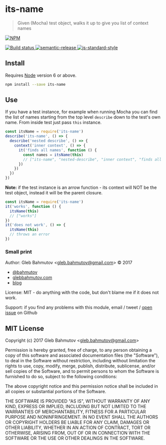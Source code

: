 # its-name

> Given (Mocha) test object, walks it up to give you list of context names

[![NPM][npm-icon] ][npm-url]

[![Build status][ci-image] ][ci-url]
[![semantic-release][semantic-image] ][semantic-url]
[![js-standard-style][standard-image]][standard-url]

## Install

Requires [Node](https://nodejs.org/en/) version 6 or above.

```sh
npm install --save its-name
```

## Use

If you have a test instance, for example when running Mocha you can find
the list of names starting from the top level `describe` down to the test's
own name. From inside test just pass `this` instance.

```js
const itsName = require('its-name')
describe('its-name', () => {
  describe('nested describe', () => {
    context('inner context', () => {
      it('finds all names', function () {
        const names = itsName(this)
        // ["its-name", "nested-describe", "inner context", "finds all names"]
      })
    })
  })
})
```

**Note:** if the test instance is an arrow function - its context will NOT
be the test object, instead it will be the parent closure.

```js
const itsName = require('its-name')
it('works', function () {
  itsName(this)
  // ["works"]
})
it('does not work', () => {
  itsName(this)
  // throws an error
})
```

### Small print

Author: Gleb Bahmutov &lt;gleb.bahmutov@gmail.com&gt; &copy; 2017

* [@bahmutov](https://twitter.com/bahmutov)
* [glebbahmutov.com](https://glebbahmutov.com)
* [blog](https://glebbahmutov.com/blog)

License: MIT - do anything with the code, but don't blame me if it does not work.

Support: if you find any problems with this module, email / tweet /
[open issue](https://github.com/bahmutov/its-name/issues) on Github

## MIT License

Copyright (c) 2017 Gleb Bahmutov &lt;gleb.bahmutov@gmail.com&gt;

Permission is hereby granted, free of charge, to any person
obtaining a copy of this software and associated documentation
files (the "Software"), to deal in the Software without
restriction, including without limitation the rights to use,
copy, modify, merge, publish, distribute, sublicense, and/or sell
copies of the Software, and to permit persons to whom the
Software is furnished to do so, subject to the following
conditions:

The above copyright notice and this permission notice shall be
included in all copies or substantial portions of the Software.

THE SOFTWARE IS PROVIDED "AS IS", WITHOUT WARRANTY OF ANY KIND,
EXPRESS OR IMPLIED, INCLUDING BUT NOT LIMITED TO THE WARRANTIES
OF MERCHANTABILITY, FITNESS FOR A PARTICULAR PURPOSE AND
NONINFRINGEMENT. IN NO EVENT SHALL THE AUTHORS OR COPYRIGHT
HOLDERS BE LIABLE FOR ANY CLAIM, DAMAGES OR OTHER LIABILITY,
WHETHER IN AN ACTION OF CONTRACT, TORT OR OTHERWISE, ARISING
FROM, OUT OF OR IN CONNECTION WITH THE SOFTWARE OR THE USE OR
OTHER DEALINGS IN THE SOFTWARE.

[npm-icon]: https://nodei.co/npm/its-name.svg?downloads=true
[npm-url]: https://npmjs.org/package/its-name
[ci-image]: https://travis-ci.org/bahmutov/its-name.svg?branch=master
[ci-url]: https://travis-ci.org/bahmutov/its-name
[semantic-image]: https://img.shields.io/badge/%20%20%F0%9F%93%A6%F0%9F%9A%80-semantic--release-e10079.svg
[semantic-url]: https://github.com/semantic-release/semantic-release
[standard-image]: https://img.shields.io/badge/code%20style-standard-brightgreen.svg
[standard-url]: http://standardjs.com/
